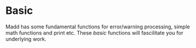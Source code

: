 Basic
===

Madd has some fundamental functions for error/warning processing, simple math functions and print etc. These *basic* functions will fascilitate you for underlying work.